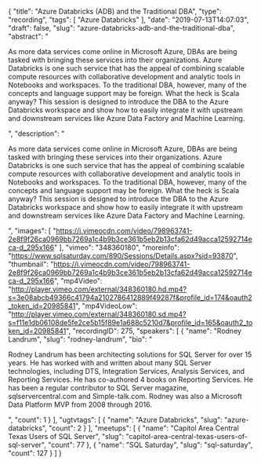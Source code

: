{
  "title": "Azure Databricks (ADB) and the Traditional DBA",
  "type": "recording",
  "tags": [
    "Azure Databricks"
  ],
  "date": "2019-07-13T14:07:03",
  "draft": false,
  "slug": "azure-databricks-adb-and-the-traditional-dba",
  "abstract": "<p>As more data services come online in Microsoft Azure, DBAs are being tasked with bringing these services into their organizations.  Azure Databricks is one such service that has the appeal of combining scalable compute resources with collaborative development and analytic tools in Notebooks and workspaces.  To the traditional DBA, however, many of the concepts and language support may be foreign. What the heck is Scala anyway?  This session is designed to introduce the DBA to the Azure Databricks workspace and show how to easily integrate it with upstream and downstream services like Azure Data Factory and Machine Learning.</p>",
  "description": "<p>As more data services come online in Microsoft Azure, DBAs are being tasked with bringing these services into their organizations.  Azure Databricks is one such service that has the appeal of combining scalable compute resources with collaborative development and analytic tools in Notebooks and workspaces.  To the traditional DBA, however, many of the concepts and language support may be foreign. What the heck is Scala anyway?  This session is designed to introduce the DBA to the Azure Databricks workspace and show how to easily integrate it with upstream and downstream services like Azure Data Factory and Machine Learning.</p>",
  "images": [
    "https://i.vimeocdn.com/video/798963741-2e8f9f26ca0969bb7269a1c4b9b3ce361b5eb2b13cfa62d49acca12592714eca-d_295x166"
  ],
  "vimeo": "348360180",
  "moreinfo": "https://www.sqlsaturday.com/890/Sessions/Details.aspx?sid=93870",
  "thumbnail": "https://i.vimeocdn.com/video/798963741-2e8f9f26ca0969bb7269a1c4b9b3ce361b5eb2b13cfa62d49acca12592714eca-d_295x166",
  "mp4Video": "http://player.vimeo.com/external/348360180.hd.mp4?s=3e08abcb49366c41794a2102786412889f49287f&profile_id=174&oauth2_token_id=20985841",
  "mp4VideoLow": "http://player.vimeo.com/external/348360180.sd.mp4?s=f11e1db06108de5fe2ce5b15f89e1a688c5210d7&profile_id=165&oauth2_token_id=20985841",
  "recordingID": 275,
  "speakers": [
    {
      "name": "Rodney Landrum",
      "slug": "rodney-landrum",
      "bio": "<p>Rodney Landrum has been architecting solutions for SQL Server for over 15 years. He has worked with and written about many SQL Server technologies, including DTS, Integration Services, Analysis Services, and Reporting Services. He has co-authored 4 books on Reporting Services. He has been a regular contributor to SQL Server magazine, sqlservercentral.com and Simple-talk.com. Rodney was also a Microsoft Data Platform MVP from 2008 through 2016.</p>",
      "count": 1
    }
  ],
  "ugtvtags": [
    {
      "name": "Azure Databricks",
      "slug": "azure-databricks",
      "count": 2
    }
  ],
  "meetups": [
    {
      "name": "Capitol Area Central Texas Users of SQL Server",
      "slug": "capitol-area-central-texas-users-of-sql-server",
      "count": 77
    },
    {
      "name": "SQL Saturday",
      "slug": "sql-saturday",
      "count": 127
    }
  ]
}